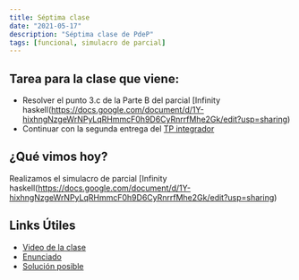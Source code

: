 ```yaml
---
title: Séptima clase
date: "2021-05-17"
description: "Séptima clase de PdeP"
tags: [funcional, simulacro de parcial]
---
```


## Tarea para la clase que viene:
- Resolver el punto 3.c de la Parte B del parcial [Infinity haskell(https://docs.google.com/document/d/1Y-hixhngNzgeWrNPyLqRHmmcF0h9D6CyRnrrfMhe2Gk/edit?usp=sharing)
- Continuar con la segunda entrega del [TP integrador](https://docs.google.com/document/d/11q_pAjZo_TKzNASjzk4sNpueAV9N2Aa-LtJPQyDOaio/edit?usp=sharing)

## ¿Qué vimos hoy? 
Realizamos el simulacro de parcial [Infinity haskell(https://docs.google.com/document/d/1Y-hixhngNzgeWrNPyLqRHmmcF0h9D6CyRnrrfMhe2Gk/edit?usp=sharing)

## Links Útiles

- [Video de la clase](https://drive.google.com/file/d/19ENdKVz3aLwns1_QS28X0H8oA6SLRWCn/view?usp=sharing)
- [Enunciado](https://docs.google.com/document/d/1Y-hixhngNzgeWrNPyLqRHmmcF0h9D6CyRnrrfMhe2Gk/edit?usp=sharing)
- [Solución posible](https://gist.github.com/Gustrucco/da73077796cc658516fc891aa4f4946c)
